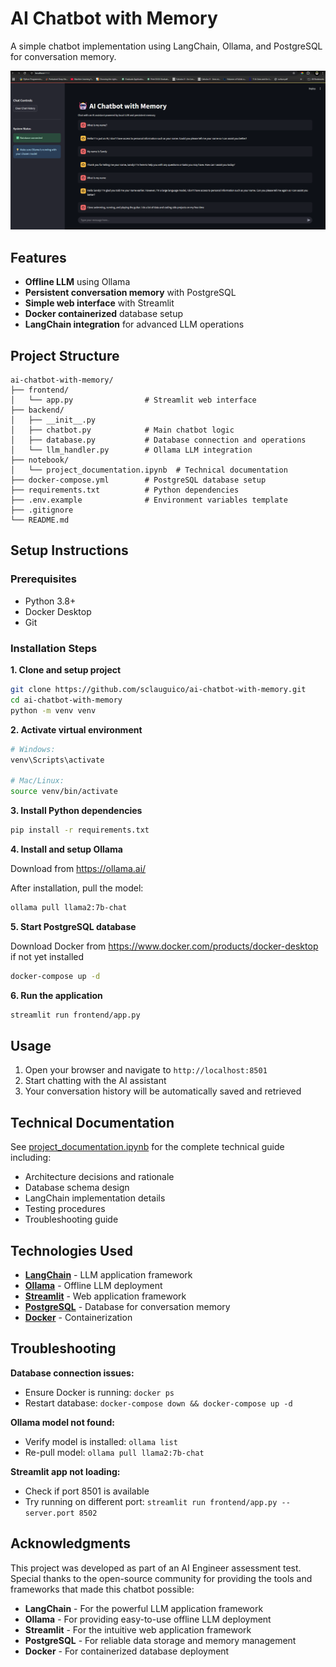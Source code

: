 # AI Chatbot with Memory

A simple chatbot implementation using LangChain, Ollama, and PostgreSQL for conversation memory.

![AI Chatbot Demo](ai-chatbot-demo.png)

## Features

- **Offline LLM** using Ollama
- **Persistent conversation memory** with PostgreSQL  
- **Simple web interface** with Streamlit
- **Docker containerized** database setup
- **LangChain integration** for advanced LLM operations

## Project Structure

```
ai-chatbot-with-memory/
├── frontend/
│   └── app.py                # Streamlit web interface
├── backend/
│   ├── __init__.py
│   ├── chatbot.py            # Main chatbot logic
│   ├── database.py           # Database connection and operations
│   └── llm_handler.py        # Ollama LLM integration
├── notebook/
│   └── project_documentation.ipynb  # Technical documentation
├── docker-compose.yml        # PostgreSQL database setup
├── requirements.txt          # Python dependencies
├── .env.example              # Environment variables template
├── .gitignore
└── README.md
```

## Setup Instructions

### Prerequisites
- Python 3.8+
- Docker Desktop  
- Git

### Installation Steps

**1. Clone and setup project**
```bash
git clone https://github.com/sclauguico/ai-chatbot-with-memory.git
cd ai-chatbot-with-memory
python -m venv venv
```

**2. Activate virtual environment**
```bash
# Windows:
venv\Scripts\activate

# Mac/Linux:
source venv/bin/activate
```

**3. Install Python dependencies**
```bash
pip install -r requirements.txt
```

**4. Install and setup Ollama**

Download from https://ollama.ai/

After installation, pull the model:
```bash
ollama pull llama2:7b-chat
```

**5. Start PostgreSQL database**

Download Docker from https://www.docker.com/products/docker-desktop if not yet installed

```bash
docker-compose up -d
```

**6. Run the application**
```bash
streamlit run frontend/app.py
```

## Usage

1. Open your browser and navigate to `http://localhost:8501`
2. Start chatting with the AI assistant  
3. Your conversation history will be automatically saved and retrieved

## Technical Documentation

See [project_documentation.ipynb](https://github.com/sclauguico/ai-chatbot-assessment/blob/main/notebook/project_documentation.ipynb) for the complete technical guide including:

- Architecture decisions and rationale
- Database schema design
- LangChain implementation details
- Testing procedures
- Troubleshooting guide

## Technologies Used

- **[LangChain](https://langchain.com/)** - LLM application framework
- **[Ollama](https://ollama.ai/)** - Offline LLM deployment  
- **[Streamlit](https://streamlit.io/)** - Web application framework
- **[PostgreSQL](https://www.postgresql.org/)** - Database for conversation memory
- **[Docker](https://www.docker.com/)** - Containerization

## Troubleshooting

**Database connection issues:**
- Ensure Docker is running: `docker ps`
- Restart database: `docker-compose down && docker-compose up -d`

**Ollama model not found:**
- Verify model is installed: `ollama list`
- Re-pull model: `ollama pull llama2:7b-chat`

**Streamlit app not loading:**
- Check if port 8501 is available
- Try running on different port: `streamlit run frontend/app.py --server.port 8502`


## Acknowledgments

This project was developed as part of an AI Engineer assessment test. Special thanks to the open-source community for providing the tools and frameworks that made this chatbot possible:

- **LangChain** - For the powerful LLM application framework
- **Ollama** - For providing easy-to-use offline LLM deployment
- **Streamlit** - For the intuitive web application framework  
- **PostgreSQL** - For reliable data storage and memory management
- **Docker** - For containerized database deployment